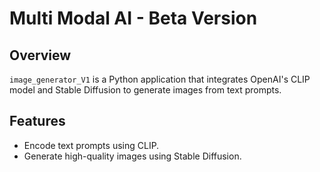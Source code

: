 # Multi Modal AI - Beta Version

## Overview
`image_generator_V1` is a Python application that integrates OpenAI's CLIP model and Stable Diffusion to generate images from text prompts.

## Features
- Encode text prompts using CLIP.
- Generate high-quality images using Stable Diffusion.

